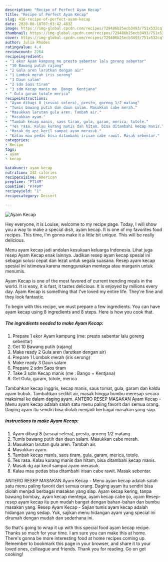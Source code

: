 ```yaml
---
description: "Recipe of Perfect Ayam Kecap"
title: "Recipe of Perfect Ayam Kecap"
slug: 416-recipe-of-perfect-ayam-kecap
date: 2020-06-18T07:03:42.483Z
image: https://img-global.cpcdn.com/recipes/729486b25ecb3493/751x532cq70/ayam-kecap-foto-resep-utama.jpg
thumbnail: https://img-global.cpcdn.com/recipes/729486b25ecb3493/751x532cq70/ayam-kecap-foto-resep-utama.jpg
cover: https://img-global.cpcdn.com/recipes/729486b25ecb3493/751x532cq70/ayam-kecap-foto-resep-utama.jpg
author: Julia Rhodes
ratingvalue: 4.4
reviewcount: 2264
recipeingredient:
- "1 ekor Ayam kampung me presto sebentar lalu goreng sebentar"
- "10 Bawang putih rajang"
- "2 Gula aren larutkan dengan air"
- "1 Lombok merah iris serong"
- "3 Daun salam"
- "2 sdm Saos tiram"
- "3 sdm Kecap manis me  Bango  Kentjana"
- " Gula garam totole merica"
recipeinstructions:
- "Ayam dibagi 8 (sesuai selera), presto, goreng 1/2 matang"
- "Tumis bawang putih dan daun salam. Masukkan cabe merah."
- "Masukkan larutan gula aren. Tambah air."
- "Masukkan ayam."
- "Tambah kecap manis, saos tiram, gula, garam, merica, totole."
- "Tes rasa. Kalau kurang manis dan hitam, bisa ditambahi kecap manis."
- "Masak dg api kecil sampai ayam merasuk."
- "Kalau mau pedas bisa ditambahi irisan cabe rawit. Masak sebentar."
categories:
- Recipe
tags:
- ayam
- kecap

katakunci: ayam kecap 
nutrition: 242 calories
recipecuisine: American
preptime: "PT14M"
cooktime: "PT49M"
recipeyield: "1"
recipecategory: Dessert

---
```



![Ayam Kecap](https://img-global.cpcdn.com/recipes/729486b25ecb3493/751x532cq70/ayam-kecap-foto-resep-utama.jpg)

Hey everyone, it is Louise, welcome to my recipe page. Today, I will show you a way to make a special dish, ayam kecap. It is one of my favorites food recipes. This time, I'm gonna make it a little bit unique. This will be really delicious.

Menu ayam kecap jadi andalan kesukaan keluarga Indonesia. Lihat juga resep Ayam Kecap enak lainnya. Jadikan resep ayam kecap spesial ini sebagai solusi cepat dan lezat untuk segala suasana. Resep ayam kecap spesial ini istimewa karena menggunakan mentega atau margarin untuk menumis.

Ayam Kecap is one of the most favored of current trending meals in the world. It is easy, it is fast, it tastes delicious. It is enjoyed by millions every day. Ayam Kecap is something that I've loved my entire life. They're fine and they look fantastic.


To begin with this recipe, we must prepare a few ingredients. You can have ayam kecap using 8 ingredients and 8 steps. Here is how you cook that.

<!--inarticleads1-->

##### The ingredients needed to make Ayam Kecap:

1. Prepare 1 ekor Ayam kampung (me: presto sebentar lalu goreng sebentar)
1. Get 10 Bawang putih (rajang)
1. Make ready 2 Gula aren (larutkan dengan air)
1. Prepare 1 Lombok merah (iris serong)
1. Make ready 3 Daun salam
1. Prepare 2 sdm Saos tiram
1. Take 3 sdm Kecap manis (me : Bango + Kentjana)
1. Get  Gula, garam, totole, merica


Tambahkan kecap inggris, kecap manis, saus tomat, gula, garam dan kaldu ayam bubuk. Tambahkan sedikit air, masak hingga bumbu meresap secara maksimal ke dalam daging ayam. ANTERO RESEP MASAKAN Ayam Kecap - Menu ayam kecap adalah salah satu menu paling favorit dari semua orang. Daging ayam itu sendiri bisa diolah menjadi berbagai masakan yang siap. 

<!--inarticleads2-->

##### Instructions to make Ayam Kecap:

1. Ayam dibagi 8 (sesuai selera), presto, goreng 1/2 matang
1. Tumis bawang putih dan daun salam. Masukkan cabe merah.
1. Masukkan larutan gula aren. Tambah air.
1. Masukkan ayam.
1. Tambah kecap manis, saos tiram, gula, garam, merica, totole.
1. Tes rasa. Kalau kurang manis dan hitam, bisa ditambahi kecap manis.
1. Masak dg api kecil sampai ayam merasuk.
1. Kalau mau pedas bisa ditambahi irisan cabe rawit. Masak sebentar.


ANTERO RESEP MASAKAN Ayam Kecap - Menu ayam kecap adalah salah satu menu paling favorit dari semua orang. Daging ayam itu sendiri bisa diolah menjadi berbagai masakan yang siap. Ayam kecap kering, tanpa bawang bombay, ayam kecap mentega, ayam kecap cabe ijo, ayam Resep-resep ayam kecap itu pun mudah banget dengan bahan-bahan dan bumbu masakan yang. Resep Ayam Kecap - Sajian tumis ayam kecap adalah hidangan yang sedap. Yuk, sajikan menu hidangan ayam yang special ini dirumah dengan mudah dan sederhana ini. 

So that's going to wrap it up with this special food ayam kecap recipe. Thanks so much for your time. I am sure you can make this at home. There's gonna be more interesting food at home recipes coming up. Remember to bookmark this page in your browser, and share it to your loved ones, colleague and friends. Thank you for reading. Go on get cooking!
